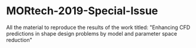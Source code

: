 # MORtech-2019-Special-Issue
All the material to reproduce the results of the work titled: "Enhancing CFD predictions in shape design problems by model and parameter space reduction"
